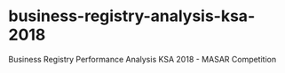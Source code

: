 # business-registry-analysis-ksa-2018
Business Registry Performance Analysis KSA 2018 - MASAR Competition
